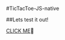 #TicTacToe-JS-native

##Lets test it out!

[CLICK ME](https://martimaredesantos.github.io/TicTacToe-JS-native/)👀


